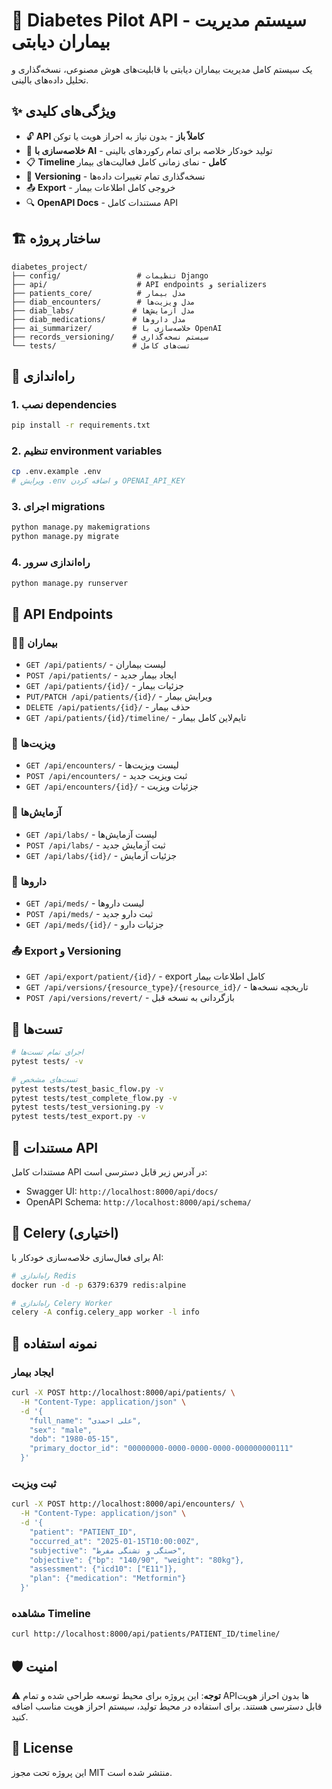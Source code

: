 # 🏥 Diabetes Pilot API - سیستم مدیریت بیماران دیابتی

یک سیستم کامل مدیریت بیماران دیابتی با قابلیت‌های هوش مصنوعی، نسخه‌گذاری و تحلیل داده‌های بالینی.

## ✨ ویژگی‌های کلیدی

- 🔓 **API کاملاً باز** - بدون نیاز به احراز هویت یا توکن
- 🧠 **خلاصه‌سازی با AI** - تولید خودکار خلاصه برای تمام رکوردهای بالینی
- 📋 **Timeline کامل** - نمای زمانی کامل فعالیت‌های بیمار
- 🔄 **Versioning** - نسخه‌گذاری تمام تغییرات داده‌ها
- 📤 **Export** - خروجی کامل اطلاعات بیمار
- 🔍 **OpenAPI Docs** - مستندات کامل API

## 🏗 ساختار پروژه

```
diabetes_project/
├── config/                 # تنظیمات Django
├── api/                    # API endpoints و serializers
├── patients_core/          # مدل بیمار
├── diab_encounters/        # مدل ویزیت‌ها
├── diab_labs/             # مدل آزمایش‌ها
├── diab_medications/      # مدل داروها
├── ai_summarizer/         # خلاصه‌سازی با OpenAI
├── records_versioning/    # سیستم نسخه‌گذاری
└── tests/                 # تست‌های کامل
```

## 🚀 راه‌اندازی

### 1. نصب dependencies
```bash
pip install -r requirements.txt
```

### 2. تنظیم environment variables
```bash
cp .env.example .env
# ویرایش .env و اضافه کردن OPENAI_API_KEY
```

### 3. اجرای migrations
```bash
python manage.py makemigrations
python manage.py migrate
```

### 4. راه‌اندازی سرور
```bash
python manage.py runserver
```

## 📡 API Endpoints

### 🧑‍⚕️ بیماران
- `GET /api/patients/` - لیست بیماران
- `POST /api/patients/` - ایجاد بیمار جدید
- `GET /api/patients/{id}/` - جزئیات بیمار
- `PUT/PATCH /api/patients/{id}/` - ویرایش بیمار
- `DELETE /api/patients/{id}/` - حذف بیمار
- `GET /api/patients/{id}/timeline/` - تایم‌لاین کامل بیمار

### 🏥 ویزیت‌ها
- `GET /api/encounters/` - لیست ویزیت‌ها
- `POST /api/encounters/` - ثبت ویزیت جدید
- `GET /api/encounters/{id}/` - جزئیات ویزیت

### 🧪 آزمایش‌ها
- `GET /api/labs/` - لیست آزمایش‌ها
- `POST /api/labs/` - ثبت آزمایش جدید
- `GET /api/labs/{id}/` - جزئیات آزمایش

### 💊 داروها
- `GET /api/meds/` - لیست داروها
- `POST /api/meds/` - ثبت دارو جدید
- `GET /api/meds/{id}/` - جزئیات دارو

### 📤 Export و Versioning
- `GET /api/export/patient/{id}/` - export کامل اطلاعات بیمار
- `GET /api/versions/{resource_type}/{resource_id}/` - تاریخچه نسخه‌ها
- `POST /api/versions/revert/` - بازگردانی به نسخه قبل

## 🧪 تست‌ها

```bash
# اجرای تمام تست‌ها
pytest tests/ -v

# تست‌های مشخص
pytest tests/test_basic_flow.py -v
pytest tests/test_complete_flow.py -v
pytest tests/test_versioning.py -v
pytest tests/test_export.py -v
```

## 📖 مستندات API

مستندات کامل API در آدرس زیر قابل دسترسی است:
- Swagger UI: `http://localhost:8000/api/docs/`
- OpenAPI Schema: `http://localhost:8000/api/schema/`

## 🔧 Celery (اختیاری)

برای فعال‌سازی خلاصه‌سازی خودکار با AI:

```bash
# راه‌اندازی Redis
docker run -d -p 6379:6379 redis:alpine

# راه‌اندازی Celery Worker
celery -A config.celery_app worker -l info
```

## 🧬 نمونه استفاده

### ایجاد بیمار
```bash
curl -X POST http://localhost:8000/api/patients/ \
  -H "Content-Type: application/json" \
  -d '{
    "full_name": "علی احمدی",
    "sex": "male",
    "dob": "1980-05-15",
    "primary_doctor_id": "00000000-0000-0000-0000-000000000111"
  }'
```

### ثبت ویزیت
```bash
curl -X POST http://localhost:8000/api/encounters/ \
  -H "Content-Type: application/json" \
  -d '{
    "patient": "PATIENT_ID",
    "occurred_at": "2025-01-15T10:00:00Z",
    "subjective": "خستگی و تشنگی مفرط",
    "objective": {"bp": "140/90", "weight": "80kg"},
    "assessment": {"icd10": ["E11"]},
    "plan": {"medication": "Metformin"}
  }'
```

### مشاهده Timeline
```bash
curl http://localhost:8000/api/patients/PATIENT_ID/timeline/
```

## 🛡 امنیت

⚠️ **توجه**: این پروژه برای محیط توسعه طراحی شده و تمام APIها بدون احراز هویت قابل دسترسی هستند. برای استفاده در محیط تولید، سیستم احراز هویت مناسب اضافه کنید.

## 📝 License

این پروژه تحت مجوز MIT منتشر شده است.